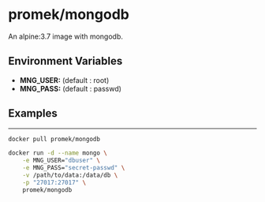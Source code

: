 # promek/mongodb

An alpine:3.7 image with mongodb. 

## Environment Variables

* **MNG_USER:** (default : root)
* **MNG_PASS:** (default : passwd)

## Examples

-----------------------
```bash
docker pull promek/mongodb

docker run -d --name mongo \
    -e MNG_USER="dbuser" \
    -e MNG_PASS="secret-passwd" \
    -v /path/to/data:/data/db \
    -p "27017:27017" \
    promek/mongodb
```

